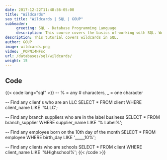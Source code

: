```yaml
---
date: 2017-12-22T11:48:56-05:00
title: "Wildcards"
seo_title: "Wildcards | SQL | GOUP"
subheader:
     greeting: SQL - Database Programming Language
     description: This course covers the basics of working with SQL. Work your way through the videos/articles and I'll teach you everything you need to know to interact with database management systems and create powerful relational databases!
description: This tutorial covers wildcards in SQL.
author: GOUP
image: wildcards.png
video: _POPNI4HFsc
url: /databases/sql/wildcards/
weight: 15
---
```


## Code

{{< code lang="sql" >}}
-- % = any # characters, _ = one character

-- Find any client's who are an LLC
SELECT *
FROM client
WHERE client_name LIKE '%LLC';

-- Find any branch suppliers who are in the label business
SELECT *
FROM branch_supplier
WHERE supplier_name LIKE '% Label%';

-- Find any employee born on the 10th day of the month
SELECT *
FROM employee
WHERE birth_day LIKE '_____10%';

-- Find any clients who are schools
SELECT *
FROM client
WHERE client_name LIKE '%Highschool%';
{{< /code >}}

